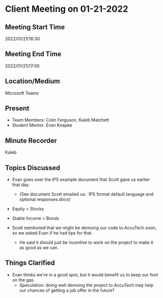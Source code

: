 # Client Meeting on 01-21-2022

## Meeting Start Time

2022/01/21/16:30

## Meeting End Time

2022/01/21/17:00

## Location/Medium

Microsoft Teams

## Present

- Team Members: Colin Ferguson, Kaleb Matchett
- Student Mentor: Evan Knapke

## Minute Recorder

Kaleb

## Topics Discussed
- Evan goes over the IPS example document that Scott gave us earlier that day.
  - (See document Scott emailed us: `IPS format default language and optional responses.docx)

- Equity = Stocks
- Stable Income = Bonds

- Scott mentioned that we might be demoing our code to AccuTech soon, so we asked Evan if he had tips for that.
  - He said it should just be incentive to work on the project to make it as good as we can.

## Things Clarified

- Evan thinks we're in a good spot, but it would benefit us to keep our foot on the gas.
  - Speculation: doing well demoing the project to AccuTech may help our chances of getting a job offer in the future?
